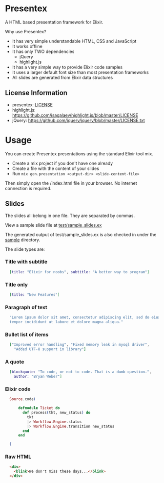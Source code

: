 Presentex
=========

A HTML based presentation framework for Elixir.

Why use Presentex?

* It has very simple understandable HTML, CSS and JavaScript
* It works offline
* It has only TWO dependencies
  * jQuery
  * highlight.js
* It has a very simple way to provide Elixir code samples
* It uses a larger default font size than most presentation frameworks
* All slides are generated from Elixir data structures


## License Information

* presentex: [LICENSE](LICENSE)
* highlight.js: https://github.com/isagalaev/highlight.js/blob/master/LICENSE
* jQuery: https://github.com/jquery/jquery/blob/master/LICENSE.txt

# Usage

You can create Presentex presentations using the standard Elixir tool mix.

* Create a mix project if you don't have one already
* Create a file with the content of your slides
* Run `mix gen.presentation <output-dir> <slide-content-file>`

Then simply open the <output-dir>/index.html file in your browser. No internet
connection is required.

## Slides

The slides all belong in one file.  They are separated by commas.

View a sample slide file at [test/sample_slides.ex](test/sample_slides.ex)

The generated output of test/sample_slides.ex is also checked in under the [sample](sample) directory.

The slide types are:

### Title with subtitle

```elixir
  [title: "Elixir for noobs", subtitle: "A better way to program"]
```

### Title only

```elixir
  [title: "New Features"]
```

### Paragraph of text

```elixir
  "Lorem ipsum dolor sit amet, consectetur adipiscing elit, sed do eiusmod
  tempor incididunt ut labore et dolore magna aliqua."
```

### Bullet list of items

```elixir
  ["Improved error handling", "Fixed memory leak in mysql driver",
    "Added UTF-8 support in library"]
```

### A quote

```elixir
  [blockquote: "To code, or not to code. That is a dumb question.",
    author: "Bryan Weber"]
```

### Elixir code

```elixir
  Source.code(

      defmodule Ticket do
        def process(tkt, new_status) do
          tkt
          |> Workflow.Engine.status
          |> Workflow.Engine.transition new_status
        end
      end

  )
```

### Raw HTML

```html
  <div>
    <blink>We don't miss these days...</blink>
  </div>
```

